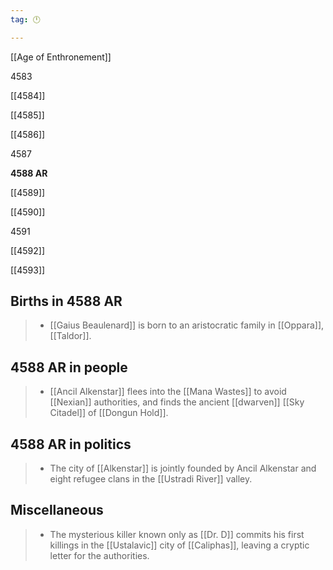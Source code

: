 ```yaml
---
tag: 🕛

---
```

[[Age of Enthronement]]


4583

[[4584]]

[[4585]]

[[4586]]

4587

**4588 AR**

[[4589]]

[[4590]]

4591

[[4592]]

[[4593]]



## Births in 4588 AR

>  - [[Gaius Beaulenard]] is born to an aristocratic family in [[Oppara]], [[Taldor]].


## 4588 AR in people

>  - [[Ancil Alkenstar]] flees into the [[Mana Wastes]] to avoid [[Nexian]] authorities, and finds the ancient [[dwarven]] [[Sky Citadel]] of [[Dongun Hold]].


## 4588 AR in politics

>  - The city of [[Alkenstar]] is jointly founded by Ancil Alkenstar and eight refugee clans in the [[Ustradi River]] valley.


## Miscellaneous

>  - The mysterious killer known only as [[Dr. D]] commits his first killings in the [[Ustalavic]] city of [[Caliphas]], leaving a cryptic letter for the authorities. 






